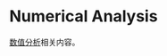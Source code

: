 # Numerical Analysis

[数值分析](https://zh.wikipedia.org/wiki/%E6%95%B0%E5%80%BC%E5%88%86%E6%9E%90)相关内容。
